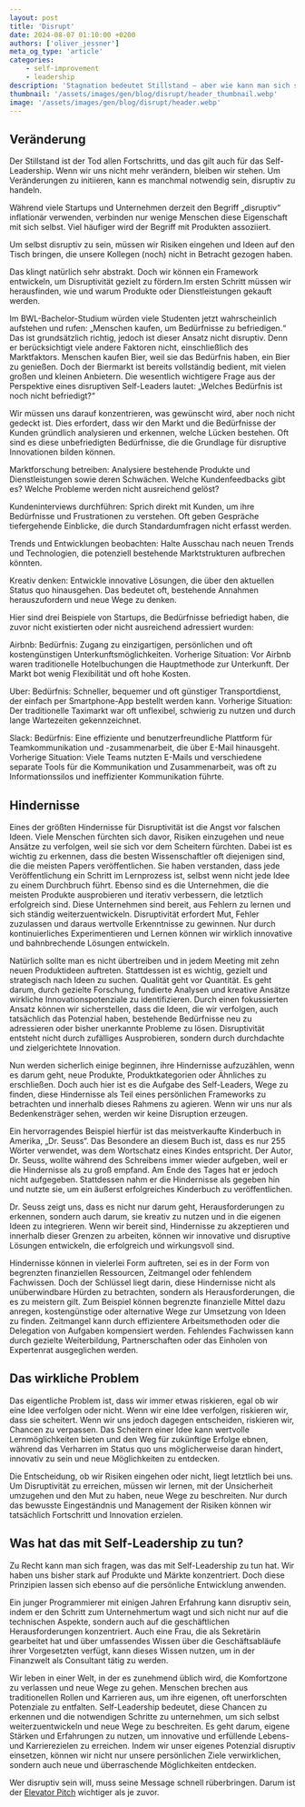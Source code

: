 ```yaml
---
layout: post
title: 'Disrupt'
date: 2024-08-07 01:10:00 +0200
authors: ['oliver_jessner']
meta_og_type: 'article'
categories:
    - self-improvement
    - leadership
description: 'Stagnation bedeutet Stillstand – aber wie kann man sich selbst disruptiv weiterentwickeln? Entdecken, wie du ungenutzte Bedürfnisse erkennen und mit kreativen Ansätzen echte Fortschritte erzielen können.'
thumbnail: '/assets/images/gen/blog/disrupt/header_thumbnail.webp'
image: '/assets/images/gen/blog/disrupt/header.webp'
---
```


## Veränderung

Der Stillstand ist der Tod allen Fortschritts, und das gilt auch für das Self-Leadership. Wenn wir uns nicht mehr verändern, bleiben wir stehen. Um Veränderungen zu initiieren, kann es manchmal notwendig sein, disruptiv zu handeln.

Während viele Startups und Unternehmen derzeit den Begriff „disruptiv“ inflationär verwenden, verbinden nur wenige Menschen diese Eigenschaft mit sich selbst. Viel häufiger wird der Begriff mit Produkten assoziiert.

Um selbst disruptiv zu sein, müssen wir Risiken eingehen und Ideen auf den Tisch bringen, die unsere Kollegen (noch) nicht in Betracht gezogen haben.

Das klingt natürlich sehr abstrakt. Doch wir können ein Framework entwickeln, um Disruptivität gezielt zu fördern.Im ersten Schritt müssen wir herausfinden, wie und warum Produkte oder Dienstleistungen gekauft werden.

Im BWL-Bachelor-Studium würden viele Studenten jetzt wahrscheinlich aufstehen und rufen: „Menschen kaufen, um Bedürfnisse zu befriedigen.“ Das ist grundsätzlich richtig, jedoch ist dieser Ansatz nicht disruptiv. Denn er berücksichtigt viele andere Faktoren nicht, einschließlich des Marktfaktors. Menschen kaufen Bier, weil sie das Bedürfnis haben, ein Bier zu genießen. Doch der Biermarkt ist bereits vollständig bedient, mit vielen großen und kleinen Anbietern. Die wesentlich wichtigere Frage aus der Perspektive eines disruptiven Self-Leaders lautet: „Welches Bedürfnis ist noch nicht befriedigt?“

Wir müssen uns darauf konzentrieren, was gewünscht wird, aber noch nicht gedeckt ist. Dies erfordert, dass wir den Markt und die Bedürfnisse der Kunden gründlich analysieren und erkennen, welche Lücken bestehen. Oft sind es diese unbefriedigten Bedürfnisse, die die Grundlage für disruptive Innovationen bilden können.

Marktforschung betreiben: Analysiere bestehende Produkte und Dienstleistungen sowie deren Schwächen. Welche Kundenfeedbacks gibt es? Welche Probleme werden nicht ausreichend gelöst?

Kundeninterviews durchführen: Sprich direkt mit Kunden, um ihre Bedürfnisse und Frustrationen zu verstehen. Oft geben Gespräche tiefergehende Einblicke, die durch Standardumfragen nicht erfasst werden.

Trends und Entwicklungen beobachten: Halte Ausschau nach neuen Trends und Technologien, die potenziell bestehende Marktstrukturen aufbrechen könnten.

Kreativ denken: Entwickle innovative Lösungen, die über den aktuellen Status quo hinausgehen. Das bedeutet oft, bestehende Annahmen herauszufordern und neue Wege zu denken.

Hier sind drei Beispiele von Startups, die Bedürfnisse befriedigt haben, die zuvor nicht existierten oder nicht ausreichend adressiert wurden:

Airbnb:
Bedürfnis: Zugang zu einzigartigen, persönlichen und oft kostengünstigen Unterkunftsmöglichkeiten.
Vorherige Situation: Vor Airbnb waren traditionelle Hotelbuchungen die Hauptmethode zur Unterkunft. Der Markt bot wenig Flexibilität und oft hohe Kosten.

Uber:
Bedürfnis: Schneller, bequemer und oft günstiger Transportdienst, der einfach per Smartphone-App bestellt werden kann.
Vorherige Situation: Der traditionelle Taximarkt war oft unflexibel, schwierig zu nutzen und durch lange Wartezeiten gekennzeichnet.

Slack:
Bedürfnis: Eine effiziente und benutzerfreundliche Plattform für Teamkommunikation und -zusammenarbeit, die über E-Mail hinausgeht.
Vorherige Situation: Viele Teams nutzten E-Mails und verschiedene separate Tools für die Kommunikation und Zusammenarbeit, was oft zu Informationssilos und ineffizienter Kommunikation führte.

## Hindernisse

Eines der größten Hindernisse für Disruptivität ist die Angst vor falschen Ideen. Viele Menschen fürchten sich davor, Risiken einzugehen und neue Ansätze zu verfolgen, weil sie sich vor dem Scheitern fürchten. Dabei ist es wichtig zu erkennen, dass die besten Wissenschaftler oft diejenigen sind, die die meisten Papers veröffentlichen. Sie haben verstanden, dass jede Veröffentlichung ein Schritt im Lernprozess ist, selbst wenn nicht jede Idee zu einem Durchbruch führt. Ebenso sind es die Unternehmen, die die meisten Produkte ausprobieren und iterativ verbessern, die letztlich erfolgreich sind. Diese Unternehmen sind bereit, aus Fehlern zu lernen und sich ständig weiterzuentwickeln. Disruptivität erfordert Mut, Fehler zuzulassen und daraus wertvolle Erkenntnisse zu gewinnen. Nur durch kontinuierliches Experimentieren und Lernen können wir wirklich innovative und bahnbrechende Lösungen entwickeln.

Natürlich sollte man es nicht übertreiben und in jedem Meeting mit zehn neuen Produktideen auftreten. Stattdessen ist es wichtig, gezielt und strategisch nach Ideen zu suchen. Qualität geht vor Quantität. Es geht darum, durch gezielte Forschung, fundierte Analysen und kreative Ansätze wirkliche Innovationspotenziale zu identifizieren. Durch einen fokussierten Ansatz können wir sicherstellen, dass die Ideen, die wir verfolgen, auch tatsächlich das Potenzial haben, bestehende Bedürfnisse neu zu adressieren oder bisher unerkannte Probleme zu lösen. Disruptivität entsteht nicht durch zufälliges Ausprobieren, sondern durch durchdachte und zielgerichtete Innovation.

Nun werden sicherlich einige beginnen, ihre Hindernisse aufzuzählen, wenn es darum geht, neue Produkte, Produktkategorien oder Ähnliches zu erschließen. Doch auch hier ist es die Aufgabe des Self-Leaders, Wege zu finden, diese Hindernisse als Teil eines persönlichen Frameworks zu betrachten und innerhalb dieses Rahmens zu agieren. Wenn wir uns nur als Bedenkensträger sehen, werden wir keine Disruption erzeugen.

Ein hervorragendes Beispiel hierfür ist das meistverkaufte Kinderbuch in Amerika, „Dr. Seuss“. Das Besondere an diesem Buch ist, dass es nur 255 Wörter verwendet, was dem Wortschatz eines Kindes entspricht. Der Autor, Dr. Seuss, wollte während des Schreibens immer wieder aufgeben, weil er die Hindernisse als zu groß empfand. Am Ende des Tages hat er jedoch nicht aufgegeben. Stattdessen nahm er die Hindernisse als gegeben hin und nutzte sie, um ein äußerst erfolgreiches Kinderbuch zu veröffentlichen.

Dr. Seuss zeigt uns, dass es nicht nur darum geht, Herausforderungen zu erkennen, sondern auch darum, sie kreativ zu nutzen und in die eigenen Ideen zu integrieren. Wenn wir bereit sind, Hindernisse zu akzeptieren und innerhalb dieser Grenzen zu arbeiten, können wir innovative und disruptive Lösungen entwickeln, die erfolgreich und wirkungsvoll sind.

Hindernisse können in vielerlei Form auftreten, sei es in der Form von begrenzten finanziellen Ressourcen, Zeitmangel oder fehlendem Fachwissen. Doch der Schlüssel liegt darin, diese Hindernisse nicht als unüberwindbare Hürden zu betrachten, sondern als Herausforderungen, die es zu meistern gilt. Zum Beispiel können begrenzte finanzielle Mittel dazu anregen, kostengünstige oder alternative Wege zur Umsetzung von Ideen zu finden. Zeitmangel kann durch effizientere Arbeitsmethoden oder die Delegation von Aufgaben kompensiert werden. Fehlendes Fachwissen kann durch gezielte Weiterbildung, Partnerschaften oder das Einholen von Expertenrat ausgeglichen werden.

## Das wirkliche Problem

Das eigentliche Problem ist, dass wir immer etwas riskieren, egal ob wir eine Idee verfolgen oder nicht. Wenn wir eine Idee verfolgen, riskieren wir, dass sie scheitert. Wenn wir uns jedoch dagegen entscheiden, riskieren wir, Chancen zu verpassen. Das Scheitern einer Idee kann wertvolle Lernmöglichkeiten bieten und den Weg für zukünftige Erfolge ebnen, während das Verharren im Status quo uns möglicherweise daran hindert, innovativ zu sein und neue Möglichkeiten zu entdecken.

Die Entscheidung, ob wir Risiken eingehen oder nicht, liegt letztlich bei uns. Um Disruptivität zu erreichen, müssen wir lernen, mit der Unsicherheit umzugehen und den Mut zu haben, neue Wege zu beschreiten. Nur durch das bewusste Eingeständnis und Management der Risiken können wir tatsächlich Fortschritt und Innovation erzielen.

## Was hat das mit Self-Leadership zu tun?

Zu Recht kann man sich fragen, was das mit Self-Leadership zu tun hat. Wir haben uns bisher stark auf Produkte und Märkte konzentriert. Doch diese Prinzipien lassen sich ebenso auf die persönliche Entwicklung anwenden.

Ein junger Programmierer mit einigen Jahren Erfahrung kann disruptiv sein, indem er den Schritt zum Unternehmertum wagt und sich nicht nur auf die technischen Aspekte, sondern auch auf die geschäftlichen Herausforderungen konzentriert. Auch eine Frau, die als Sekretärin gearbeitet hat und über umfassendes Wissen über die Geschäftsabläufe ihrer Vorgesetzten verfügt, kann dieses Wissen nutzen, um in der Finanzwelt als Consultant tätig zu werden.

Wir leben in einer Welt, in der es zunehmend üblich wird, die Komfortzone zu verlassen und neue Wege zu gehen. Menschen brechen aus traditionellen Rollen und Karrieren aus, um ihre eigenen, oft unerforschten Potenziale zu entfalten. Self-Leadership bedeutet, diese Chancen zu erkennen und die notwendigen Schritte zu unternehmen, um sich selbst weiterzuentwickeln und neue Wege zu beschreiten. Es geht darum, eigene Stärken und Erfahrungen zu nutzen, um innovative und erfüllende Lebens- und Karrierezielen zu erreichen. Indem wir unser eigenes Potenzial disruptiv einsetzen, können wir nicht nur unsere persönlichen Ziele verwirklichen, sondern auch neue und überraschende Möglichkeiten entdecken.

Wer disruptiv sein will, muss seine Message schnell rüberbringen. Darum ist der [Elevator Pitch](/blog/2024-08-08-elevator-pitch/) wichtiger als je zuvor.
